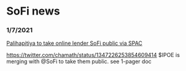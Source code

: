 # SoFi news




### 1/7/2021
[Palihapitiya to take online lender SoFi public via SPAC](https://www.youtube.com/watch?v=I2qsvAgWnI8)

https://twitter.com/chamath/status/1347226253854609414
$IPOE is merging with @SoFi to take them public.
see 1-pager doc

